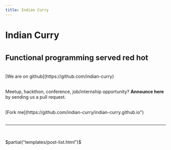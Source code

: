 ```yaml
---
title: Indian Curry
---
```


<div class="page-header text-center">

# Indian Curry

# <small> Functional programming served red hot </small>

</div>

<div class="row text-center">

<div class="col-lg-4">
<i class="fa fa-github fa-5x"></i><br/>
[We are on github](https://github.com/indian-curry)
</div>


<div class="col-lg-4">

<i class="fa fa-bullhorn fa-5x"></i><br/>
Meetup, hackthon, conference, job/internship opportunity? __Announce
here__ by sending us a pull request.
</div>

<div class="col-lg-4">
<i class="fa fa-code-fork fa-5x"></i><br/>
[Fork me](https://github.com/indian-curry/indian-curry.github.io")
</div>

</div>

<br/>
<hr/>
<br/>

$partial("templates/post-list.html")$
